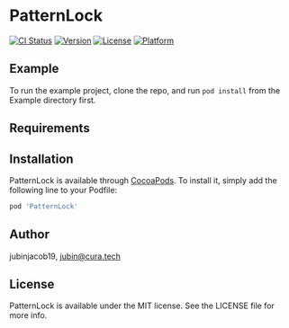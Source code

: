 # PatternLock

[![CI Status](https://img.shields.io/travis/jubinjacob19/PatternLock.svg?style=flat)](https://travis-ci.org/jubinjacob19/PatternLock)
[![Version](https://img.shields.io/cocoapods/v/PatternLock.svg?style=flat)](https://cocoapods.org/pods/PatternLock)
[![License](https://img.shields.io/cocoapods/l/PatternLock.svg?style=flat)](https://cocoapods.org/pods/PatternLock)
[![Platform](https://img.shields.io/cocoapods/p/PatternLock.svg?style=flat)](https://cocoapods.org/pods/PatternLock)

## Example

To run the example project, clone the repo, and run `pod install` from the Example directory first.

## Requirements

## Installation

PatternLock is available through [CocoaPods](https://cocoapods.org). To install
it, simply add the following line to your Podfile:

```ruby
pod 'PatternLock'
```

## Author

jubinjacob19, jubin@cura.tech

## License

PatternLock is available under the MIT license. See the LICENSE file for more info.
